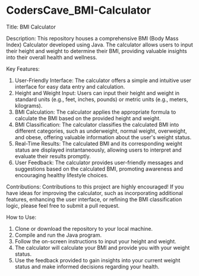 # CodersCave_BMI-Calculator
Title: BMI Calculator

Description:
This repository houses a comprehensive BMI (Body Mass Index) Calculator developed using Java. The calculator allows users to input their height and weight to determine their BMI, providing valuable insights into their overall health and wellness.

Key Features:
1. User-Friendly Interface: The calculator offers a simple and intuitive user interface for easy data entry and calculation.
2. Height and Weight Input: Users can input their height and weight in standard units (e.g., feet, inches, pounds) or metric units (e.g., meters, kilograms).
3. BMI Calculation: The calculator applies the appropriate formula to calculate the BMI based on the provided height and weight.
4. BMI Classification: The calculator classifies the calculated BMI into different categories, such as underweight, normal weight, overweight, and obese, offering valuable information about the user's weight status.
5. Real-Time Results: The calculated BMI and its corresponding weight status are displayed instantaneously, allowing users to interpret and evaluate their results promptly.
6. User Feedback: The calculator provides user-friendly messages and suggestions based on the calculated BMI, promoting awareness and encouraging healthy lifestyle choices.

Contributions:
Contributions to this project are highly encouraged! If you have ideas for improving the calculator, such as incorporating additional features, enhancing the user interface, or refining the BMI classification logic, please feel free to submit a pull request.

How to Use:
1. Clone or download the repository to your local machine.
2. Compile and run the Java program.
3. Follow the on-screen instructions to input your height and weight.
4. The calculator will calculate your BMI and provide you with your weight status.
5. Use the feedback provided to gain insights into your current weight status and make informed decisions regarding your health.